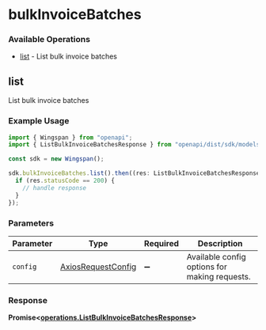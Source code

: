 # bulkInvoiceBatches

### Available Operations

* [list](#list) - List bulk invoice batches

## list

List bulk invoice batches

### Example Usage

```typescript
import { Wingspan } from "openapi";
import { ListBulkInvoiceBatchesResponse } from "openapi/dist/sdk/models/operations";

const sdk = new Wingspan();

sdk.bulkInvoiceBatches.list().then((res: ListBulkInvoiceBatchesResponse) => {
  if (res.statusCode == 200) {
    // handle response
  }
});
```

### Parameters

| Parameter                                                    | Type                                                         | Required                                                     | Description                                                  |
| ------------------------------------------------------------ | ------------------------------------------------------------ | ------------------------------------------------------------ | ------------------------------------------------------------ |
| `config`                                                     | [AxiosRequestConfig](https://axios-http.com/docs/req_config) | :heavy_minus_sign:                                           | Available config options for making requests.                |


### Response

**Promise<[operations.ListBulkInvoiceBatchesResponse](../../models/operations/listbulkinvoicebatchesresponse.md)>**

